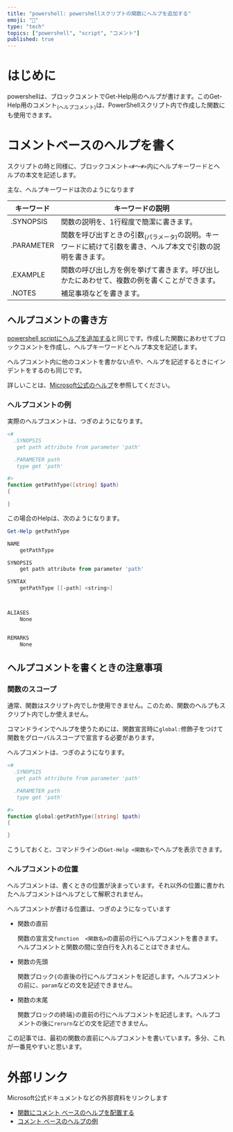 ```yaml
---
title: "powershell: powershellスクリプトの関数にヘルプを追加する"
emoji: "🐢"
type: "tech" 
topics: ["powershell", "script", "コメント"]
published: true
---
```




# はじめに

powershellは、ブロックコメントでGet-Help用のヘルプが書けます。このGet-Help用のコメント<sub>(ヘルプコメント)</sub>は、PowerShellスクリプト内で作成した関数にも使用できます。



# コメントベースのヘルプを書く

スクリプトの時と同様に、ブロックコメント`<#`～`#>`内にヘルプキーワードとヘルプの本文を記述します。

主な、ヘルプキーワードは次のようになります



| キーワード         | キーワードの説明                                             |
| ------------------ | ------------------------------------------------------------ |
| .SYNOPSIS          | 関数の説明を、1行程度で簡潔に書きます。                      |
| .PARAMETER <param> | 関数を呼び出すときの引数<sub>(パラメータ)</sub>の説明。キーワードに続けて引数を書き、ヘルプ本文で引数の説明を書きます。 |
| .EXAMPLE           | 関数の呼び出し方を例を挙げて書きます。呼び出しかたにあわせて、複数の例を書くことができます。 |
| .NOTES             | 補足事項などを書きます。                                     |



## ヘルプコメントの書き方

[powershell scriptにヘルプを追加する](https://zenn.dev/atsushifx/articles/pwsh-help-helpcomment)と同じです。作成した関数にあわせてブロックコメントを作成し、ヘルプキーワードとヘルプ本文を記述します。

ヘルプコメント内に他のコメントを書かない点や、ヘルプを記述するときにインデントをするのも同じです。

詳しいことは、[Microsoft公式のヘルプ](https://docs.microsoft.com/ja-jp/powershell/scripting/developer/help/examples-of-comment-based-help)を参照してください。



### ヘルプコメントの例

実際のヘルプコメントは、つぎのようになります。

``` powershell
<#
  .SYNOPSIS
   get path attribute from parameter 'path'

  .PARAMETER path
   type get 'path'

#>
function getPathType([string] $path)
{

}
```

この場合のHelpは、次のようになります。

``` powershell
Get-Help getPathType

NAME
    getPathType

SYNOPSIS
    get path attribute from parameter 'path'

SYNTAX
    getPathType [[-path] <string>]



ALIASES
    None


REMARKS
    None


```





## ヘルプコメントを書くときの注意事項

### 関数のスコープ

通常、関数はスクリプト内でしか使用できません。このため、関数のヘルプもスクリプト内でしか使えません。

コマンドラインでヘルプを使うためには、関数宣言時に`global:`修飾子をつけて関数をグローバルスコープで宣言する必要があります。

ヘルプコメントは、つぎのようになります。



``` powershell
<#
  .SYNOPSIS
   get path attribute from parameter 'path'

  .PARAMETER path
   type get 'path'

#>
function global:getPathType([string] $path)
{

}
```



こうしておくと、コマンドラインの`Get-Help <関数名>`でヘルプを表示できます。



### ヘルプコメントの位置

ヘルプコメントは、書くときの位置が決まっています。それ以外の位置に書かれたヘルプコメントはヘルプとして解釈されません。

ヘルプコメントが書ける位置は、つぎのようになっています

- 関数の直前

  関数の宣言文`function  <関数名>`の直前の行にヘルプコメントを書きます。ヘルプコメントと関数の間に空白行を入れることはできません。

- 関数の先頭

  関数ブロック`{`の直後の行にヘルプコメントを記述します。ヘルプコメントの前に、`param`などの文を記述できません。

- 関数の末尾

  関数ブロックの終端`}`の直前の行にヘルプコメントを記述します。ヘルプコメントの後に`rerurn`などの文を記述できません。

  

この記事では、最初の関数の直前にヘルプコメントを書いています。多分、これが一番見やすいと思います。
  


# 外部リンク
Microsoft公式ドキュメントなどの外部資料をリンクします

- [関数にコメント ベースのヘルプを配置する](https://docs.microsoft.com/ja-jp/powershell/scripting/developer/help/placing-comment-based-help-in-functions) 
- [コメント ベースのヘルプの例](https://docs.microsoft.com/ja-jp/powershell/scripting/developer/help/examples-of-comment-based-help)
